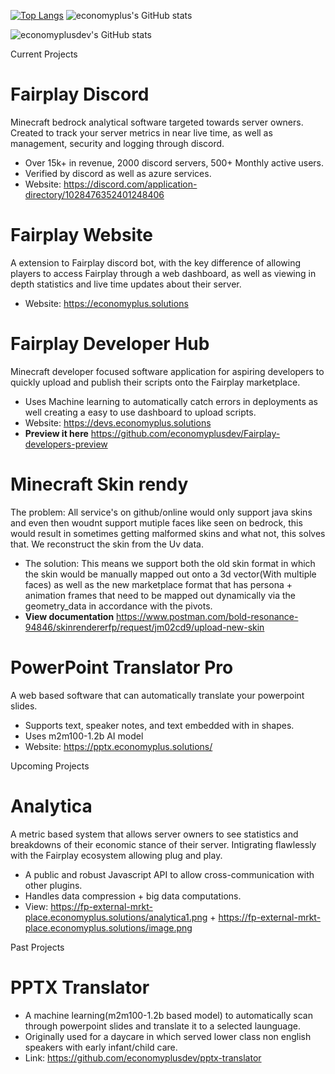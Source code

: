   <br><br>

[![Top Langs](https://github-readme-stats.vercel.app/api/top-langs/?username=economyplusdev&layout=compact)](https://github.com/economyplusdev/github-readme-stats)
![economyplus's GitHub stats](https://github-readme-stats.vercel.app/api?username=economyplusdev&hide=contribs,prs&theme=tokyonight)

![economyplusdev's GitHub stats](https://github-readme-stats.vercel.app/api?username=economyplusdev&show_icons=true&theme=radical)

Current Projects
  # **Fairplay Discord**
  Minecraft bedrock analytical software targeted towards server owners. Created to track your server metrics in near live time, as well as management, security and logging through discord.
  - Over 15k+ in revenue, 2000 discord servers, 500+ Monthly active users. 
  - Verified by discord as well as azure services.
  - Website: https://discord.com/application-directory/1028476352401248406

  # **Fairplay Website**
  A extension to Fairplay discord bot, with the key difference of allowing players to access Fairplay through a web dashboard, as well as viewing in depth statistics and live time updates about their server. 
  - Website: https://economyplus.solutions

  # **Fairplay Developer Hub**
  Minecraft developer focused software application for aspiring developers to quickly upload and publish their scripts onto the Fairplay marketplace.
  - Uses Machine learning to automatically catch errors in deployments as well creating a easy to use dashboard to upload scripts.
  - Website: https://devs.economyplus.solutions
  - **Preview it here** https://github.com/economyplusdev/Fairplay-developers-preview

  # **Minecraft Skin rendy**
  The problem: All service's on github/online would only support java skins and even then woudnt support mutiple faces like seen on bedrock, this would result in sometimes getting malformed skins and what not, this solves that. We reconstruct the skin from the Uv data.
  - The solution: This means we support both the old skin format in which the skin would be manually mapped out onto a 3d vector(With multiple faces) as well as the new marketplace format that has persona + animation frames that need to be mapped out dynamically via the geometry_data in accordance with the pivots. 
  - **View documentation** https://www.postman.com/bold-resonance-94846/skinrendererfp/request/jm02cd9/upload-new-skin

  # **PowerPoint Translator Pro**
  A web based software that can automatically translate your powerpoint slides.
  - Supports text, speaker notes, and text embedded with in shapes.
  - Uses m2m100-1.2b AI model
  - Website: https://pptx.economyplus.solutions/

Upcoming Projects
  # **Analytica**
  A metric based system that allows server owners to see statistics and breakdowns of their economic stance of their server. Intigrating flawlessly with the Fairplay ecosystem allowing plug and play. 
  - A public and robust Javascript API to allow cross-communication with other plugins. 
  - Handles data compression + big data computations.
  - View: https://fp-external-mrkt-place.economyplus.solutions/analytica1.png + https://fp-external-mrkt-place.economyplus.solutions/image.png

Past Projects

  # **PPTX Translator**
  - A machine learning(m2m100-1.2b based model) to automatically scan through powerpoint slides and translate it to a selected launguage.
  - Originally used for a daycare in which served lower class non english speakers with early infant/child care.
  - Link: https://github.com/economyplusdev/pptx-translator
